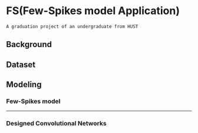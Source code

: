 # FS(Few-Spikes model Application)
`A graduation project of an undergraduate from HUST` <br>
## Background

## Dataset

## Modeling

### Few-Spikes model

******
### Designed Convolutional Networks
